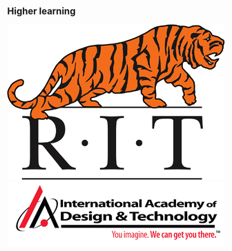 ## Higher learning

<div class="flex two-column">
  <div class="fragment">
    <img class="noborder" src="/images/rit.png" alt="">
  </div>
  <div class="fragment" style="display: flex; align-items: center;">
    <img class="noborder" src="/images/iadt.png" alt="">
  </div>
</div>